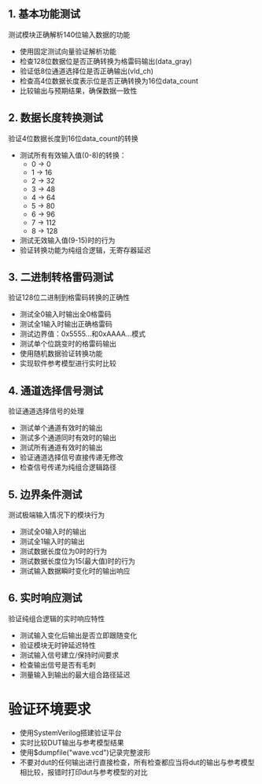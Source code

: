 ## 1. 基本功能测试

测试模块正确解析140位输入数据的功能

- 使用固定测试向量验证解析功能
- 检查128位数据位是否正确转换为格雷码输出(data_gray)
- 验证低8位通道选择位是否正确输出(vld_ch)
- 检查高4位数据长度表示位是否正确转换为16位data_count
- 比较输出与预期结果，确保数据一致性

## 2. 数据长度转换测试

验证4位数据长度到16位data_count的转换

- 测试所有有效输入值(0-8)的转换：
  - 0 → 0
  - 1 → 16
  - 2 → 32
  - 3 → 48
  - 4 → 64
  - 5 → 80
  - 6 → 96
  - 7 → 112
  - 8 → 128
- 测试无效输入值(9-15)时的行为
- 验证转换功能为纯组合逻辑，无寄存器延迟

## 3. 二进制转格雷码测试

验证128位二进制到格雷码转换的正确性

- 测试全0输入时输出全0格雷码
- 测试全1输入时输出正确格雷码
- 测试边界值：0x5555...和0xAAAA...模式
- 测试单个位跳变时的格雷码输出
- 使用随机数据验证转换功能
- 实现软件参考模型进行实时比较

## 4. 通道选择信号测试

验证通道选择信号的处理

- 测试单个通道有效时的输出
- 测试多个通道同时有效时的输出
- 测试所有通道有效时的输出
- 验证通道选择信号直接传递无修改
- 检查信号传递为纯组合逻辑路径

## 5. 边界条件测试

测试极端输入情况下的模块行为

- 测试全0输入时的输出
- 测试全1输入时的输出
- 测试数据长度位为0时的行为
- 测试数据长度位为15(最大值)时的行为
- 测试输入数据瞬时变化时的输出响应

## 6. 实时响应测试

验证纯组合逻辑的实时响应特性

- 测试输入变化后输出是否立即跟随变化
- 验证模块无时钟延迟特性
- 测试输入信号建立/保持时间要求
- 检查输出信号是否有毛刺
- 测量输入到输出的最大组合路径延迟

# 验证环境要求

- 使用SystemVerilog搭建验证平台
- 实时比较DUT输出与参考模型结果
- 使用$dumpfile("wave.vcd")记录完整波形
- 不要对dut的任何输出进行直接检查，所有检查都应当将dut的输出与参考模型相比较，报错时打印dut与参考模型的对比